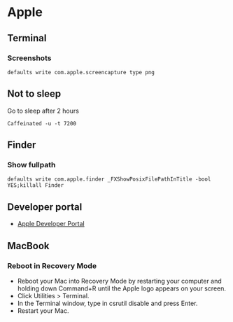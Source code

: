 # Apple

## Terminal

### Screenshots

    defaults write com.apple.screencapture type png

## Not to sleep

Go to sleep after 2 hours

    Caffeinated -u -t 7200

## Finder

### Show fullpath

    defaults write com.apple.finder _FXShowPosixFilePathInTitle -bool YES;killall Finder

## Developer portal

* [Apple Developer Portal](https://developer.apple.com/)


## MacBook

### Reboot in Recovery Mode

* Reboot your Mac into Recovery Mode by restarting your computer and holding down Command+R until the Apple logo appears on your screen.
* Click Utilities > Terminal.
* In the Terminal window, type in csrutil disable and press Enter.
* Restart your Mac.
